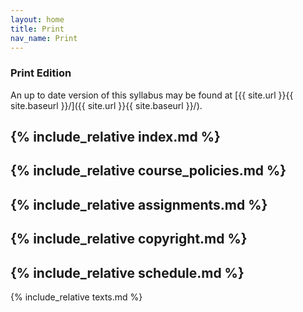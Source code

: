```yaml
---
layout: home
title: Print
nav_name: Print
---
```

### Print Edition
An up to date version of this syllabus may be found at [{{ site.url }}{{ site.baseurl }}/]({{ site.url }}{{ site.baseurl }}/).

{% include_relative index.md %}
---
{% include_relative course_policies.md %}
---
{% include_relative assignments.md %}
---
{% include_relative copyright.md %}
---
{% include_relative schedule.md %}
---
{% include_relative texts.md %}

